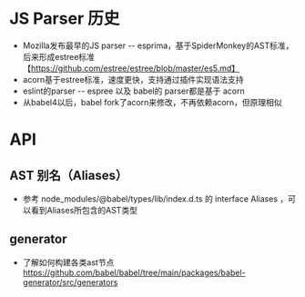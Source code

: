 # JS Parser 历史
- Mozilla发布最早的JS parser -- esprima，基于SpiderMonkey的AST标准，后来形成estree标准【https://github.com/estree/estree/blob/master/es5.md】
- acorn基于estree标准，速度更快，支持通过插件实现语法支持
- eslint的parser -- espree 以及 babel的 parser都是基于 acorn
- 从babel4以后，babel fork了acorn来修改，不再依赖acorn，但原理相似


# API
## AST 别名（Aliases）
- 参考 node_modules/@babel/types/lib/index.d.ts 的 interface Aliases ，可以看到Aliases所包含的AST类型


## generator
- 了解如何构建各类ast节点 https://github.com/babel/babel/tree/main/packages/babel-generator/src/generators 